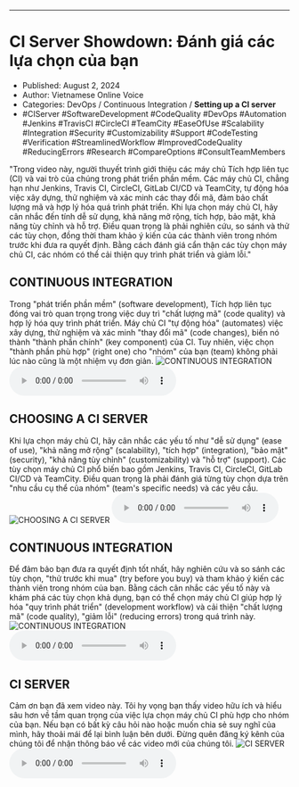 
---

# CI Server Showdown: Đánh giá các lựa chọn của bạn

- Published: August 2, 2024
- Author: Vietnamese Online Voice
- Categories: DevOps / Continuous Integration / **Setting up a CI server**
- #CIServer #SoftwareDevelopment #CodeQuality #DevOps #Automation #Jenkins #TravisCI #CircleCI #TeamCity #EaseOfUse #Scalability #Integration #Security #Customizability #Support #CodeTesting #Verification #StreamlinedWorkflow #ImprovedCodeQuality #ReducingErrors #Research #CompareOptions #ConsultTeamMembers

"Trong video này, người thuyết trình giới thiệu các máy chủ Tích hợp liên tục (CI) và vai trò của chúng trong phát triển phần mềm. Các máy chủ CI, chẳng hạn như Jenkins, Travis CI, CircleCI, GitLab CI/CD và TeamCity, tự động hóa việc xây dựng, thử nghiệm và xác minh các thay đổi mã, đảm bảo chất lượng mã và hợp lý hóa quá trình phát triển. Khi lựa chọn máy chủ CI, hãy cân nhắc đến tính dễ sử dụng, khả năng mở rộng, tích hợp, bảo mật, khả năng tùy chỉnh và hỗ trợ. Điều quan trọng là phải nghiên cứu, so sánh và thử các tùy chọn, đồng thời tham khảo ý kiến ​​của các thành viên trong nhóm trước khi đưa ra quyết định. Bằng cách đánh giá cẩn thận các tùy chọn máy chủ CI, các nhóm có thể cải thiện quy trình phát triển và giảm lỗi."


## CONTINUOUS INTEGRATION

Trong "phát triển phần mềm" (software development), Tích hợp liên tục đóng vai trò quan trọng trong việc duy trì "chất lượng mã" (code quality) và hợp lý hóa quy trình phát triển. Máy chủ CI "tự động hóa" (automates) việc xây dựng, thử nghiệm và xác minh "thay đổi mã" (code changes), biến nó thành "thành phần chính" (key component) của CI. Tuy nhiên, việc chọn "thành phần phù hợp" (right one) cho "nhóm" của bạn (team) không phải lúc nào cũng là một nhiệm vụ đơn giản.
![CONTINUOUS INTEGRATION](https://http-archiver-apis-production-80.schnworks.com/storage/images/transitions/2024-08-02/transition-26196772095-Montserrat-Bold-004895.jpg)
<audio controls>
    <source src="https://http-archiver-apis-production-80.schnworks.com/storage/storage/audio/file-26953438786.mp3" type="audio/mpeg">
</audio>



## CHOOSING A CI SERVER

Khi lựa chọn máy chủ CI, hãy cân nhắc các yếu tố như "dễ sử dụng" (ease of use), "khả năng mở rộng" (scalability), "tích hợp" (integration), "bảo mật" (security), "khả năng tùy chỉnh" (customizability) và "hỗ trợ" (support). Các tùy chọn máy chủ CI phổ biến bao gồm Jenkins, Travis CI, CircleCI, GitLab CI/CD và TeamCity. Điều quan trọng là phải đánh giá từng tùy chọn dựa trên "nhu cầu cụ thể của nhóm" (team's specific needs) và các yêu cầu.
![CHOOSING A CI SERVER](https://http-archiver-apis-production-80.schnworks.com/storage/images/transitions/2024-08-02/transition--18248367128-Montserrat-Thin-673AB7.jpg)
<audio controls>
    <source src="https://http-archiver-apis-production-80.schnworks.com/storage/storage/audio/file-33289583047.mp3" type="audio/mpeg">
</audio>



## CONTINUOUS INTEGRATION

Để đảm bảo bạn đưa ra quyết định tốt nhất, hãy nghiên cứu và so sánh các tùy chọn, "thử trước khi mua" (try before you buy) và tham khảo ý kiến ​​các thành viên trong nhóm của bạn. Bằng cách cân nhắc các yếu tố này và khám phá các tùy chọn khả dụng, bạn có thể chọn máy chủ CI giúp hợp lý hóa "quy trình phát triển" (development workflow) và cải thiện "chất lượng mã" (code quality), "giảm lỗi" (reducing errors) trong quá trình này.
![CONTINUOUS INTEGRATION](https://http-archiver-apis-production-80.schnworks.com/storage/images/transitions/2024-08-02/transition--20545897632-Montserrat-Black-1A237E.jpg)
<audio controls>
    <source src="https://http-archiver-apis-production-80.schnworks.com/storage/storage/audio/file-14276909599.mp3" type="audio/mpeg">
</audio>



## CI SERVER

Cảm ơn bạn đã xem video này. Tôi hy vọng bạn thấy video hữu ích và hiểu sâu hơn về tầm quan trọng của việc lựa chọn máy chủ CI phù hợp cho nhóm của bạn. Nếu bạn có bất kỳ câu hỏi nào hoặc muốn chia sẻ suy nghĩ của mình, hãy thoải mái để lại bình luận bên dưới. Đừng quên đăng ký kênh của chúng tôi để nhận thông báo về các video mới của chúng tôi.
![CI SERVER](https://http-archiver-apis-production-80.schnworks.com/storage/images/transitions/2024-08-02/transition-3661230932-Montserrat-Thin-7B1FA2.jpg)
<audio controls>
    <source src="https://http-archiver-apis-production-80.schnworks.com/storage/storage/audio/file-22530124128.mp3" type="audio/mpeg">
</audio>

